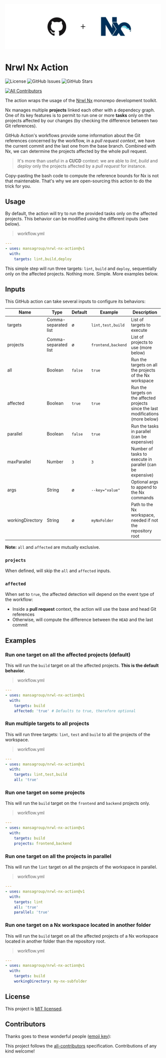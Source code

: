![Banner](.github/assets/banner-thin.png)

# Nrwl Nx Action

![License](https://img.shields.io/github/license/MansaGroup/nrwl-nx-action) ![GitHub Issues](https://img.shields.io/github/issues/mansagroup/nrwl-nx-action) ![GitHub Stars](https://img.shields.io/github/stars/MansaGroup/nrwl-nx-action)

<!-- ALL-CONTRIBUTORS-BADGE:START - Do not remove or modify this section -->

[![All Contributors](https://img.shields.io/badge/all_contributors-0-orange.svg?style=flat-square)](#contributors-)

<!-- ALL-CONTRIBUTORS-BADGE:END -->

The action wraps the usage of the [Nrwl Nx](https://nx.dev/) monorepo development toolkit.

Nx manages multiple **projects** linked each other with a dependecy graph. One of its key
features is to permit to run one or more **tasks** only on the projects affected by our
changes (by checking the difference between two Git references).

GitHub Action's workflows provide some information about the Git references concerned
by the workflow, in a _pull request context_, we have the current commit and the last
one from the base branch. Combined with Nx, we can determine the projects affected
by the whole pull request.

> It's more than useful in a **CI/CD** context: we are able to _lint_, _build_ and _deploy_
> only the projects affected by a _pull request_ for instance.

Copy-pasting the bash code to compute the reference bounds for Nx is not that
maintenable. That's why we are open-sourcing this action to do the trick for you.

## Usage

By default, the action will try to run the provided tasks only on the affected projects.
This behavior can be modified using the different inputs (see below).

> workflow.yml

```yaml
---
- uses: mansagroup/nrwl-nx-action@v1
  with:
    targets: lint,build,deploy
```

This simple step will run three targets: `lint`, `build` and `deploy`, sequentially
only on the affected projects. Nothing more. Simple. More examples below.

## Inputs

This GitHub action can take several inputs to configure its behaviors:

| Name             | Type                 | Default | Example            | Description                                                                        |
| ---------------- | -------------------- | ------- | ------------------ | ---------------------------------------------------------------------------------- |
| targets          | Comma-separated list | ø       | `lint,test,build`  | List of targets to execute                                                         |
| projects         | Comma-separated list | ø       | `frontend,backend` | List of projects to use (more below)                                               |
| all              | Boolean              | `false` | `true`             | Run the targets on all the projects of the Nx workspace                            |
| affected         | Boolean              | `true`  | `true`             | Run the targets on the affected projects since the last modifications (more below) |
| parallel         | Boolean              | `false` | `true`             | Run the tasks in parallel (can be expensive)                                       |
| maxParallel      | Number               | `3`     | `3`                | Number of tasks to execute in parallel (can be expensive)                          |
| args             | String               | ø       | `--key="value"`    | Optional args to append to the Nx commands                                         |
| workingDirectory | String               | ø       | `myNxFolder`       | Path to the Nx workspace, needed if not the repository root                        |

**Note:** `all` and `affected` are mutually exclusive.

### `projects`

When defined, will skip the `all` and `affected` inputs.

### `affected`

When set to `true`, the affected detection will depend on the event type
of the workflow:

- Inside a **pull request** context, the action will use the base and head Git
  references
- Otherwise, will compute the difference between the `HEAD` and the last
  commit

## Examples

### Run one target on all the affected projects (default)

This will run the `build` target on all the affected projects.
**This is the default behavior.**

> workflow.yml

```yaml
---
- uses: mansagroup/nrwl-nx-action@v1
  with:
    targets: build
    affected: 'true' # Defaults to true, therefore optional
```

### Run multiple targets to all projects

This will run three targets: `lint`, `test` and `build` to all the
projects of the workspace.

> workflow.yml

```yaml
---
- uses: mansagroup/nrwl-nx-action@v1
  with:
    targets: lint,test,build
    all: 'true'
```

### Run one target on some projects

This will run the `build` target on the `frontend` and `backend` projects
only.

> workflow.yml

```yaml
---
- uses: mansagroup/nrwl-nx-action@v1
  with:
    targets: build
    projects: frontend,backend
```

### Run one target on all the projects in parallel

This will run the `lint` target on all the projects of the workspace
in parallel.

> workflow.yml

```yaml
---
- uses: mansagroup/nrwl-nx-action@v1
  with:
    targets: lint
    all: 'true'
    parallel: 'true'
```

### Run one target on a Nx workspace located in another folder

This will run the `build` target on all the affected projects of a
Nx workspace located in another folder than the repository root.

> workflow.yml

```yaml
---
- uses: mansagroup/nrwl-nx-action@v1
  with:
    targets: build
    workingDirectory: my-nx-subfolder
```

## License

This project is [MIT licensed](LICENSE.txt).

## Contributors

Thanks goes to these wonderful people ([emoji key](https://allcontributors.org/docs/en/emoji-key)):

<!-- ALL-CONTRIBUTORS-LIST:START - Do not remove or modify this section -->
<!-- prettier-ignore-start -->
<!-- markdownlint-disable -->
<!-- markdownlint-restore -->
<!-- prettier-ignore-end -->

<!-- ALL-CONTRIBUTORS-LIST:END -->

This project follows the [all-contributors](https://github.com/all-contributors/all-contributors) specification. Contributions of any kind welcome!
